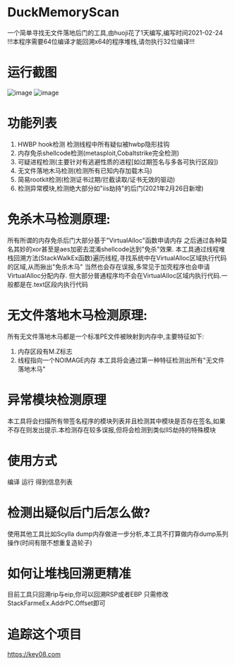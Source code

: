 # DuckMemoryScan
一个简单寻找无文件落地后门的工具,由huoji花了1天编写,编写时间2021-02-24
!!!本程序需要64位编译才能回溯x64的程序堆栈,请勿执行32位编译!!!

# 运行截图
![image](https://raw.githubusercontent.com/huoji120/DuckMemoryScan/master/%E6%BC%94%E7%A4%BA%E5%9B%BE%E7%89%87.png)
![image](https://raw.githubusercontent.com/huoji120/DuckMemoryScan/master/CS%e6%b5%8b%e8%af%95%e5%9b%be%e7%89%87.png)
# 功能列表
1. HWBP hook检测 检测线程中所有疑似被hwbp隐形挂钩
2. 内存免杀shellcode检测(metasploit,Cobaltstrike完全检测)
3. 可疑进程检测(主要针对有逃避性质的进程[如过期签名与多各可执行区段])
4. 无文件落地木马检测(检测所有已知内存加载木马)
5. 简易rootkit检测(检测证书过期/拦截读取/证书无效的驱动)
6. 检测异常模块,检测绝大部分如"iis劫持"的后门(2021年2月26日新增)
# 免杀木马检测原理:
所有所谓的内存免杀后门大部分基于"VirtualAlloc"函数申请内存 之后通过各种莫名其妙的xor甚至是aes加密去混淆shellcode达到"免杀"效果.
本工具通过线程堆栈回溯方法(StackWalkEx函数)遍历线程,寻找系统中在VirtualAlloc区域执行代码的区域,从而揪出"免杀木马"
当然也会存在误报,多常见于加壳程序也会申请VirtualAlloc分配内存.
但大部分普通程序均不会在VirtualAlloc区域内执行代码.一般都是在.text区段内执行代码

# 无文件落地木马检测原理:
所有无文件落地木马都是一个标准PE文件被映射到内存中,主要特征如下:
1. 内存区段有M.Z标志
2. 线程指向一个NOIMAGE内存
本工具将会通过第一种特征检测出所有"无文件落地木马"

# 异常模块检测原理
本工具将会扫描所有带签名程序的模块列表并且检测其中模块是否存在签名,如果不存在则发出提示.本检测存在较多误报,但将会检测到类似IIS劫持的特殊模块

# 使用方式
编译 运行 得到信息列表

# 检测出疑似后门后怎么做?
使用其他工具比如Scylla dump内存做进一步分析,本工具不打算做内存dump系列操作(时间有限不想重复造轮子)

# 如何让堆栈回溯更精准
目前工具只回溯rip与eip,你可以回溯RSP或者EBP 只需修改StackFarmeEx.AddrPC.Offset即可

# 追踪这个项目
https://key08.com